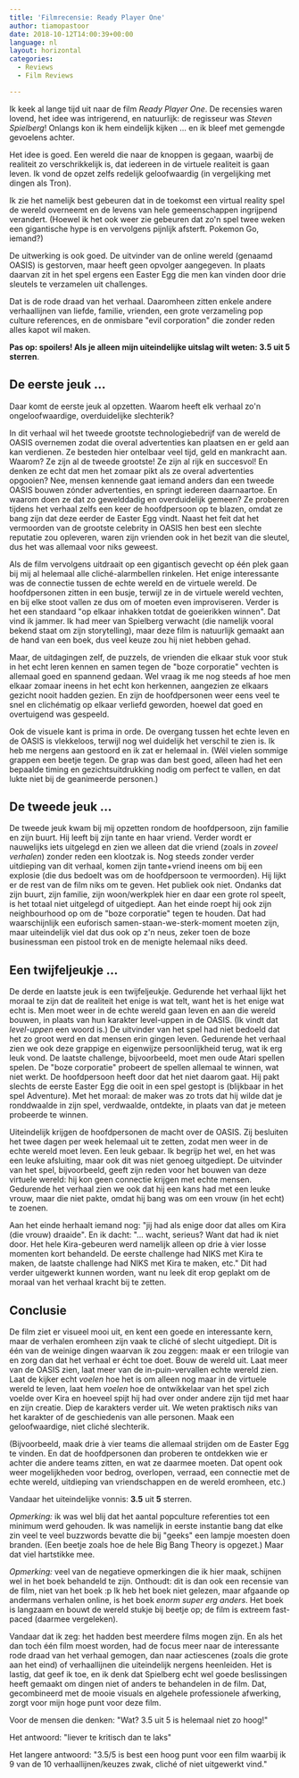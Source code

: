 ```yaml
---
title: 'Filmrecensie: Ready Player One'
author: tiamopastoor
date: 2018-10-12T14:00:39+00:00
language: nl
layout: horizontal
categories:
  - Reviews
  - Film Reviews

---
```


Ik keek al lange tijd uit naar de film _Ready Player One_. De recensies waren lovend, het idee was intrigerend, en natuurlijk: de regisseur was _Steven Spielberg_! Onlangs kon ik hem eindelijk kijken ... en ik bleef met gemengde gevoelens achter.

Het idee is goed. Een wereld die naar de knoppen is gegaan, waarbij de realiteit zo verschrikkelijk is, dat iedereen in de virtuele realiteit is gaan leven. Ik vond de opzet zelfs redelijk geloofwaardig (in vergelijking met dingen als Tron). 

Ik zie het namelijk best gebeuren dat in de toekomst een virtual reality spel de wereld overneemt en de levens van hele gemeenschappen ingrijpend verandert. (Hoewel ik het ook weer zie gebeuren dat zo'n spel twee weken een gigantische hype is en vervolgens pijnlijk afsterft. Pokemon Go, iemand?)

De uitwerking is ook goed. De uitvinder van de online wereld (genaamd OASIS) is gestorven, maar heeft geen opvolger aangegeven. In plaats daarvan zit in het spel ergens een Easter Egg die men kan vinden door drie sleutels te verzamelen uit challenges. 

Dat is de rode draad van het verhaal. Daaromheen zitten enkele andere verhaallijnen van liefde, familie, vrienden, een grote verzameling pop culture references, en de onmisbare "evil corporation" die zonder reden alles kapot wil maken.

**Pas op: spoilers! Als je alleen mijn uiteindelijke uitslag wilt weten: 3.5 uit 5 sterren**.

## De eerste jeuk ...

Daar komt de eerste jeuk al opzetten. Waarom heeft elk verhaal zo'n ongeloofwaardige, overduidelijke slechterik?


In dit verhaal wil het tweede grootste technologiebedrijf van de wereld de OASIS overnemen zodat die overal advertenties kan plaatsen en er geld aan kan verdienen. Ze besteden hier ontelbaar veel tijd, geld en mankracht aan. Waarom? Ze zijn al de tweede grootste! Ze zijn al rijk en succesvol! En denken ze echt dat men het zomaar pikt als ze overal advertenties opgooien? Nee, mensen kennende gaat iemand anders dan een tweede OASIS bouwen zónder advertenties, en springt iedereen daarnaartoe. En waarom doen ze dat zo gewelddadig en overduidelijk gemeen? Ze proberen tijdens het verhaal zelfs een keer de hoofdpersoon op te blazen, omdat ze bang zijn dat deze eerder de Easter Egg vindt. Naast het feit dat het vermoorden van de grootste celebrity in OASIS hen best een slechte reputatie zou opleveren, waren zijn vrienden ook in het bezit van die sleutel, dus het was allemaal voor niks geweest.

Als de film vervolgens uitdraait op een gigantisch gevecht op één plek gaan bij mij al helemaal alle cliché-alarmbellen rinkelen. Het enige interessante was de connectie tussen de echte wereld en de virtuele wereld. De hoofdpersonen zitten in een busje, terwijl ze in de virtuele wereld vechten, en bij elke stoot vallen ze dus om of moeten even improviseren. Verder is het een standaard "op elkaar inhakken totdat de goeierikken winnen". Dat vind ik jammer. Ik had meer van Spielberg verwacht (die namelijk vooral bekend staat om zijn storytelling), maar deze film is natuurlijk gemaakt aan de hand van een boek, dus veel keuze zou hij niet hebben gehad.

Maar, de uitdagingen zelf, de puzzels, de vrienden die elkaar stuk voor stuk in het echt leren kennen en samen tegen de "boze corporatie" vechten is allemaal goed en spannend gedaan. Wel vraag ik me nog steeds af hoe men elkaar zomaar ineens in het echt kon herkennen, aangezien ze elkaars gezicht nooit hadden gezien. En zijn de hoofdpersonen weer eens veel te snel en clichématig op elkaar verliefd geworden, hoewel dat goed en overtuigend was gespeeld.

Ook de visuele kant is prima in orde. De overgang tussen het echte leven en de OASIS is vlekkeloos, terwijl nog wel duidelijk het verschil te zien is. Ik heb me nergens aan gestoord en ik zat er helemaal in. (Wél vielen sommige grappen een beetje tegen. De grap was dan best goed, alleen had het een bepaalde timing en gezichtsuitdrukking nodig om perfect te vallen, en dat lukte niet bij de geanimeerde personen.)

## De tweede jeuk ...

De tweede jeuk kwam bij mij opzetten rondom de hoofdpersoon, zijn familie en zijn buurt. Hij leeft bij zijn tante en haar vriend. Verder wordt er nauwelijks iets uitgelegd en zien we alleen dat die vriend (zoals in _zoveel verhalen_) zonder reden een klootzak is. Nog steeds zonder verder uitdieping van dit verhaal, komen zijn tante+vriend ineens om bij een explosie (die dus bedoelt was om de hoofdpersoon te vermoorden). Hij lijkt er de rest van de film niks om te geven. Het publiek ook niet. Ondanks dat zijn buurt, zijn familie, zijn woon/werkplek hier en daar een grote rol speelt, is het totaal niet uitgelegd of uitgediept. Aan het einde roept hij ook zijn neighbourhood op om de "boze corporatie" tegen te houden. Dat had waarschijnlijk een euforisch samen-staan-we-sterk-moment moeten zijn, maar uiteindelijk viel dat dus ook op z'n neus, zeker toen de boze businessman een pistool trok en de menigte helemaal niks deed.

## Een twijfeljeukje ...

De derde en laatste jeuk is een twijfeljeukje. Gedurende het verhaal lijkt het moraal te zijn dat de realiteit het enige is wat telt, want het is het enige wat echt is. Men moet weer in de echte wereld gaan leven en aan die wereld bouwen, in plaats van hun karakter level-uppen in de OASIS. (Ik vindt dat _level-uppen_ een woord is.) De uitvinder van het spel had niet bedoeld dat het zo groot werd en dat mensen erin gingen leven. Gedurende het verhaal zien we ook deze grappige en eigenwijze persoonlijkheid terug, wat ik erg leuk vond. De laatste challenge, bijvoorbeeld, moet men oude Atari spellen spelen. De "boze corporatie" probeert de spellen allemaal te winnen, wat niet werkt. De hoofdpersoon heeft door dat het niet daarom gaat. Hij pakt slechts de eerste Easter Egg die ooit in een spel gestopt is (blijkbaar in het spel Adventure). Met het moraal: de maker was zo trots dat hij wilde dat je ronddwaalde in zijn spel, verdwaalde, ontdekte, in plaats van dat je meteen probeerde te winnen.

Uiteindelijk krijgen de hoofdpersonen de macht over de OASIS. Zij besluiten het twee dagen per week helemaal uit te zetten, zodat men weer in de echte wereld moet leven. Een leuk gebaar. Ik begrijp het wel, en het was een leuke afsluiting, maar ook dit was niet genoeg uitgediept. De uitvinder van het spel, bijvoorbeeld, geeft zijn reden voor het bouwen van deze virtuele wereld: hij kon geen connectie krijgen met echte mensen. Gedurende het verhaal zien we ook dat hij een kans had met een leuke vrouw, maar die niet pakte, omdat hij bang was om een vrouw (in het echt) te zoenen.

Aan het einde herhaalt iemand nog: "jij had als enige door dat alles om Kira (die vrouw) draaide". En ik dacht: "... wacht, serieus? Want dat had ik niet door. Het hele Kira-gebeuren werd namelijk alleen op drie à vier losse momenten kort behandeld. De eerste challenge had NIKS met Kira te maken, de laatste challenge had NIKS met Kira te maken, etc." Dit had verder uitgewerkt kunnen worden, want nu leek dit erop geplakt om de moraal van het verhaal kracht bij te zetten.

## Conclusie

De film ziet er visueel mooi uit, en kent een goede en interessante kern, maar de verhalen eromheen zijn vaak te cliché of slecht uitgediept. Dit is één van de weinige dingen waarvan ik zou zeggen: maak er een trilogie van en zorg dan dat het verhaal er écht toe doet. Bouw de wereld uit. Laat meer van de OASIS zien, laat meer van de in-puin-vervallen echte wereld zien. Laat de kijker echt _voelen_ hoe het is om alleen nog maar in de virtuele wereld te leven, laat hem _voelen_ hoe de ontwikkelaar van het spel zich voelde over Kira en hoeveel spijt hij had over onder andere zijn tijd met haar en zijn creatie. Diep de karakters verder uit. We weten praktisch _niks_ van het karakter of de geschiedenis van alle personen. Maak een geloofwaardige, niet cliché slechterik.

(Bijvoorbeeld, maak drie à vier teams die allemaal strijden om de Easter Egg te vinden. En dat de hoofdpersonen dan proberen te ontdekken wie er achter die andere teams zitten, en wat ze daarmee moeten. Dat opent ook weer mogelijkheden voor bedrog, overlopen, verraad, een connectie met de echte wereld, uitdieping van vriendschappen en de wereld eromheen, etc.)

Vandaar het uiteindelijke vonnis: **3.5** uit **5** sterren.

_Opmerking:_ ik was wel blij dat het aantal popculture referenties tot een minimum werd gehouden. Ik was namelijk in eerste instantie bang dat elke zin veel te veel buzzwords bevatte die bij "geeks" een lampje moesten doen branden. (Een beetje zoals hoe de hele Big Bang Theory is opgezet.) Maar dat viel hartstikke mee.

_Opmerking:_ veel van de negatieve opmerkingen die ik hier maak, schijnen wel in het boek behandeld te zijn. Onthoudt: dit is dan ook een recensie van de film, niet van het boek :p Ik heb het boek niet gelezen, maar afgaande op andermans verhalen online, is het boek _enorm super erg anders_. Het boek is langzaam en bouwt de wereld stukje bij beetje op; de film is extreem fast-paced (daarmee vergeleken).

Vandaar dat ik zeg: het hadden best meerdere films mogen zijn. En als het dan toch één film moest worden, had de focus meer naar de interessante rode draad van het verhaal gemogen, dan naar actiescenes (zoals die grote aan het eind) of verhaallijnen die uiteindelijk nergens heenleiden. Het is lastig, dat geef ik toe, en ik denk dat Spielberg echt wel goede beslissingen heeft gemaakt om dingen niet of anders te behandelen in de film. Dat, gecombineerd met de mooie visuals en algehele professionele afwerking, zorgt voor mijn hoge punt voor deze film.

Voor de mensen die denken: "Wat? 3.5 uit 5 is helemaal niet zo hoog!"

Het antwoord: "liever te kritisch dan te laks"

Het langere antwoord: "3.5/5 is best een hoog punt voor een film waarbij ik 9 van de 10 verhaallijnen/keuzes zwak, cliché of niet uitgewerkt vind."